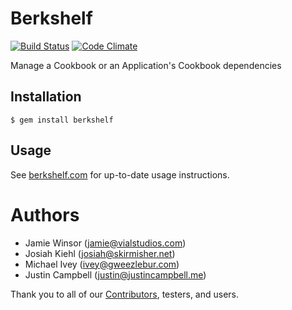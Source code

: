 # Berkshelf
[![Build Status](https://travis-ci.org/RiotGames/berkshelf.png)](https://travis-ci.org/RiotGames/berkshelf)
[![Code Climate](https://codeclimate.com/badge.png)](https://codeclimate.com/github/RiotGames/berkshelf)

Manage a Cookbook or an Application's Cookbook dependencies

## Installation

    $ gem install berkshelf

## Usage

See [berkshelf.com](http://berkshelf.com) for up-to-date usage instructions.

# Authors

* Jamie Winsor (<jamie@vialstudios.com>)
* Josiah Kiehl (<josiah@skirmisher.net>)
* Michael Ivey (<ivey@gweezlebur.com>)
* Justin Campbell (<justin@justincampbell.me>)

Thank you to all of our [Contributors](https://github.com/RiotGames/berkshelf/graphs/contributors), testers, and users.
